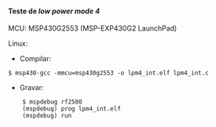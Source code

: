 #### Teste de ***low power mode 4***  
  
  
MCU: MSP430G2553 (MSP-EXP430G2 LaunchPad)  
  
Linux:  
* Compilar:  
```console
$ msp430-gcc -mmcu=msp430g2553 -o lpm4_int.elf lpm4_int.c
```
  
* Gravar:  
```console
    $ mspdebug rf2500  
    (mspdebug) prog lpm4_int.elf  
    (mspdebug) run
```

